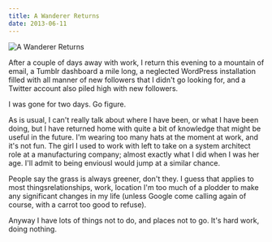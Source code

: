 ```yaml
---
title: A Wanderer Returns
date: 2013-06-11
---
```


![A Wanderer Returns](https://source.unsplash.com/qTpc0Vj4YoE/1600x900)

After a couple of days away with work, I return this evening to a mountain of email, a Tumblr dashboard a mile long, a neglected WordPress installation filled with all manner of new followers that I didn't go looking for, and a Twitter account also piled high with new followers.

I was gone for two days. Go figure.

As is usual, I can't really talk about where I have been, or what I have been doing, but I have returned home with quite a bit of knowledge that might be useful in the future. I'm wearing too many hats at the moment at work, and it's not fun. The girl I used to work with left to take on a system architect role at a manufacturing company; almost exactly what I did when I was her age. I'll admit to being enviousI would jump at a similar chance.

People say the grass is always greener, don't they. I guess that applies to most thingsrelationships, work, location I'm too much of a plodder to make any significant changes in my life (unless Google come calling again of course, with a carrot too good to refuse).

Anyway I have lots of things not to do, and places not to go. It's hard work, doing nothing.
